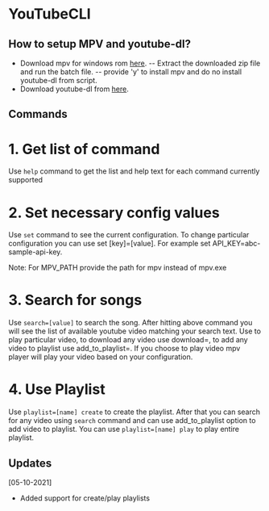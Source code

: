 # YouTubeCLI

## How to setup MPV and youtube-dl?

 - Download mpv for windows rom [here](https://sourceforge.net/projects/mpv-player-windows/).
 -- Extract the downloaded zip file and run the batch file.
 -- provide 'y' to install mpv and do no install youtube-dl from script.
 -  Download youtube-dl from [here](http://ytdl-org.github.io/youtube-dl/download.html).

## Commands

# 1. Get list of command
Use `help` command to get the list and help text for each command currently supported

# 2. Set necessary config values
Use `set` command to see the current configuration. To change particular configuration you can use set [key]=[value].
For example set API_KEY=abc-sample-api-key.

Note: For MPV_PATH provide the path for mpv instead of mpv.exe

# 3. Search for songs
Use `search=[value]` to search the song.
After hitting above command you will see the list of available youtube video matching your search text. Use <index> to play particular video, to download any video use download=<index>, to add any video to playlist use add_to_playlist=<index>. If you choose to play video mpv player will play your video based on your configuration.

# 4. Use Playlist
Use `playlist=[name] create` to create the playlist.
After that you can search for any video using `search` command and can use add_to_playlist option to add video to playlist.
You can use `playlist=[name] play` to play entire playlist.


## Updates
[05-10-2021]
- Added support for create/play playlists
